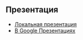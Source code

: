 ## Презентация 
- [Локальная презентация](/2_sem/Лабораторная_работа_№3.pptx)
- [В Google Презентациях](ttps://docs.google.com/presentation/d/1m1RlxGTeyZFkvSwKSNB_YRTLKH-BEQJvv791DaySzZc/edit#slide=id.p)
